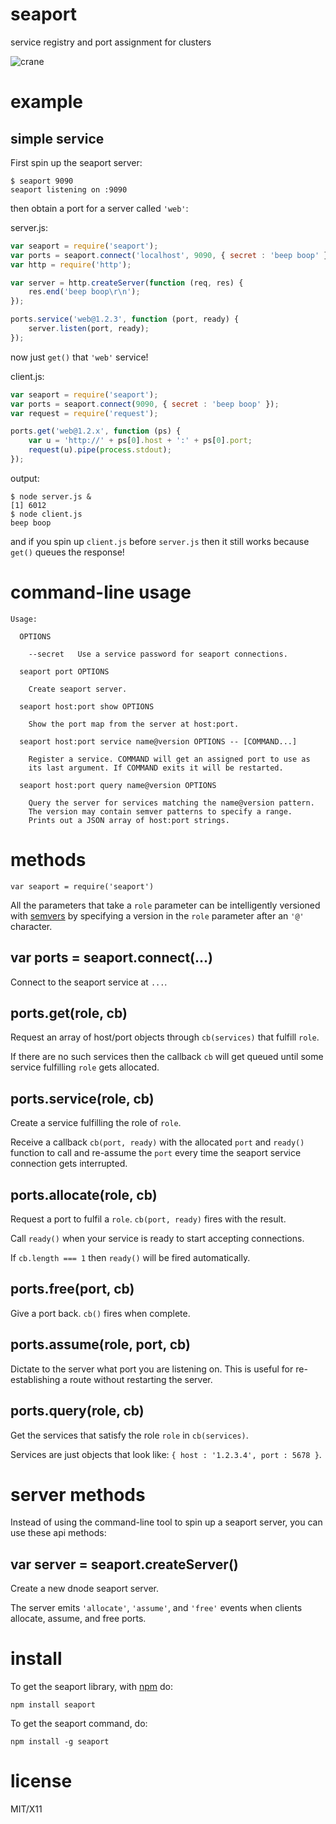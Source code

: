 seaport
=======

service registry and port assignment for clusters

![crane](http://substack.net/images/crane.png)

example
=======

simple service
--------------

First spin up the seaport server:

```
$ seaport 9090
seaport listening on :9090
```

then obtain a port for a server called `'web'`:

server.js:

``` js
var seaport = require('seaport');
var ports = seaport.connect('localhost', 9090, { secret : 'beep boop' });
var http = require('http');

var server = http.createServer(function (req, res) {
    res.end('beep boop\r\n');
});

ports.service('web@1.2.3', function (port, ready) {
    server.listen(port, ready);
});
```

now just `get()` that `'web'` service!

client.js:

``` js
var seaport = require('seaport');
var ports = seaport.connect(9090, { secret : 'beep boop' });
var request = require('request');

ports.get('web@1.2.x', function (ps) {
    var u = 'http://' + ps[0].host + ':' + ps[0].port;
    request(u).pipe(process.stdout);
});
```

output:

```
$ node server.js &
[1] 6012
$ node client.js
beep boop
```

and if you spin up `client.js` before `server.js` then it still works because
`get()` queues the response!

command-line usage
==================

```
Usage:
  
  OPTIONS
  
    --secret   Use a service password for seaport connections.

  seaport port OPTIONS

    Create seaport server.

  seaport host:port show OPTIONS

    Show the port map from the server at host:port.

  seaport host:port service name@version OPTIONS -- [COMMAND...]

    Register a service. COMMAND will get an assigned port to use as
    its last argument. If COMMAND exits it will be restarted.

  seaport host:port query name@version OPTIONS

    Query the server for services matching the name@version pattern.
    The version may contain semver patterns to specify a range.
    Prints out a JSON array of host:port strings.
```

methods
=======

```
var seaport = require('seaport')
```

All the parameters that take a `role` parameter can be intelligently versioned
with [semvers](https://github.com/isaacs/node-semver) by specifying a version in
the `role` parameter after an `'@'` character.

var ports = seaport.connect(...)
--------------------------------

Connect to the seaport service at `...`.

ports.get(role, cb)
-------------------

Request an array of host/port objects through `cb(services)` that fulfill `role`.

If there are no such services then the callback `cb` will get queued until some
service fulfilling `role` gets allocated.

ports.service(role, cb)
-----------------------

Create a service fulfilling the role of `role`.

Receive a callback `cb(port, ready)` with the allocated `port` and `ready()`
function to call and re-assume the `port` every time the seaport service
connection gets interrupted.

ports.allocate(role, cb)
------------------------

Request a port to fulfil a `role`. `cb(port, ready)` fires with the result.

Call `ready()` when your service is ready to start accepting connections.

If `cb.length === 1` then `ready()` will be fired automatically.

ports.free(port, cb)
--------------------

Give a port back. `cb()` fires when complete.

ports.assume(role, port, cb)
----------------------------

Dictate to the server what port you are listening on.
This is useful for re-establishing a route without restarting the server.

ports.query(role, cb)
---------------------

Get the services that satisfy the role `role` in `cb(services)`.

Services are just objects that look like: `{ host : '1.2.3.4', port : 5678 }`.

server methods
==============

Instead of using the command-line tool to spin up a seaport server, you can use
these api methods:

var server = seaport.createServer()
-----------------------------------

Create a new dnode seaport server.

The server emits `'allocate'`, `'assume'`, and `'free'` events when clients
allocate, assume, and free ports.

install
=======

To get the seaport library, with [npm](http://npmjs.org) do:

```
npm install seaport
```

To get the seaport command, do:

```
npm install -g seaport
```

license
=======

MIT/X11
